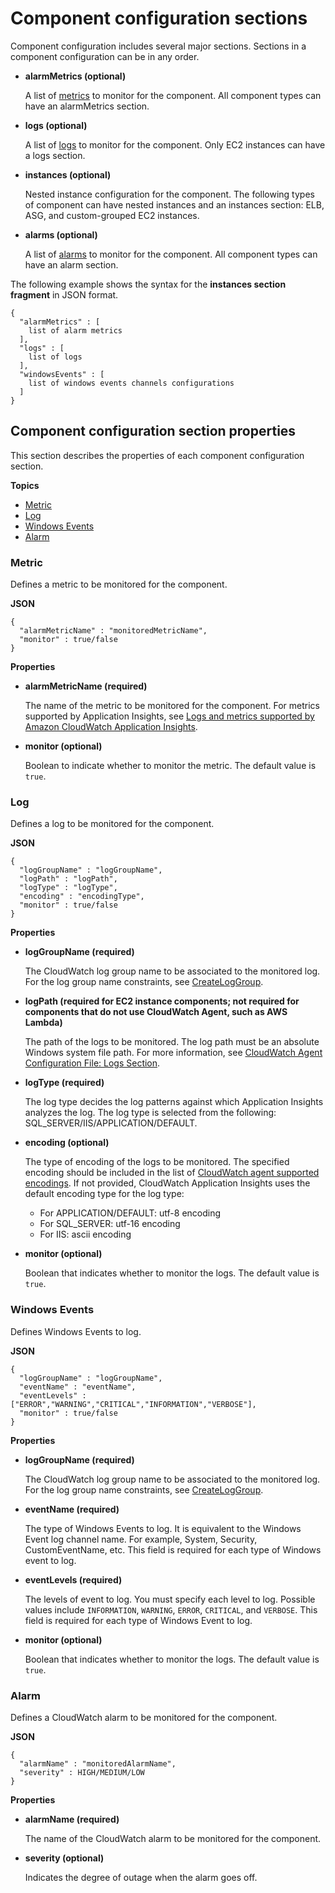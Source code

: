 # Component configuration sections<a name="component-config-sections"></a>

Component configuration includes several major sections\. Sections in a component configuration can be in any order\.
+ **alarmMetrics \(optional\)**

  A list of [metrics](#component-config-metric) to monitor for the component\. All component types can have an alarmMetrics section\. 
+ **logs \(optional\)**

  A list of [logs](#component-configuration-log) to monitor for the component\. Only EC2 instances can have a logs section\. 
+ **instances \(optional\)**

  Nested instance configuration for the component\. The following types of component can have nested instances and an instances section: ELB, ASG, and custom\-grouped EC2 instances\.
+ **alarms \(optional\)**

  A list of [alarms](#component-configuration-alarms) to monitor for the component\. All component types can have an alarm section\.

The following example shows the syntax for the **instances section fragment** in JSON format\.

```
{
  "alarmMetrics" : [
    list of alarm metrics
  ],
  "logs" : [
    list of logs
  ],
  "windowsEvents" : [
    list of windows events channels configurations
  ]
}
```

## Component configuration section properties<a name="component-config-properties"></a>

This section describes the properties of each component configuration section\.

**Topics**
+ [Metric](#component-config-metric)
+ [Log](#component-configuration-log)
+ [Windows Events](#windows-events)
+ [Alarm](#component-configuration-alarms)

### Metric<a name="component-config-metric"></a>

Defines a metric to be monitored for the component\.

**JSON** 

```
{
  "alarmMetricName" : "monitoredMetricName",
  "monitor" : true/false
}
```

**Properties**
+ **alarmMetricName \(required\)**

  The name of the metric to be monitored for the component\. For metrics supported by Application Insights, see [Logs and metrics supported by Amazon CloudWatch Application Insights](appinsights-logs-and-metrics.md)\. 
+ **monitor \(optional\)**

  Boolean to indicate whether to monitor the metric\. The default value is `true`\.

### Log<a name="component-configuration-log"></a>

Defines a log to be monitored for the component\.

**JSON** 

```
{
  "logGroupName" : "logGroupName",
  "logPath" : "logPath",
  "logType" : "logType",
  "encoding" : "encodingType",
  "monitor" : true/false
}
```

**Properties**
+ **logGroupName \(required\)**

  The CloudWatch log group name to be associated to the monitored log\. For the log group name constraints, see [CreateLogGroup](https://docs.aws.amazon.com/AmazonCloudWatchLogs/latest/APIReference/API_CreateLogGroup.html)\.
+ **logPath \(required for EC2 instance components; not required for components that do not use CloudWatch Agent, such as AWS Lambda\)**

  The path of the logs to be monitored\. The log path must be an absolute Windows system file path\. For more information, see [CloudWatch Agent Configuration File: Logs Section](https://docs.aws.amazon.com/AmazonCloudWatch/latest/monitoring/CloudWatch-Agent-Configuration-File-Details.html#CloudWatch-Agent-Configuration-File-Logssection)\. 
+ **logType \(required\)**

  The log type decides the log patterns against which Application Insights analyzes the log\. The log type is selected from the following: SQL\_SERVER/IIS/APPLICATION/DEFAULT\.
+ **encoding \(optional\)**

  The type of encoding of the logs to be monitored\. The specified encoding should be included in the list of [CloudWatch agent supported encodings](https://docs.aws.amazon.com/AmazonCloudWatch/latest/logs/AgentReference.html)\. If not provided, CloudWatch Application Insights uses the default encoding type for the log type:
  + For APPLICATION/DEFAULT: utf\-8 encoding
  + For SQL\_SERVER: utf\-16 encoding
  + For IIS: ascii encoding
+ **monitor \(optional\)**

  Boolean that indicates whether to monitor the logs\. The default value is `true`\.

### Windows Events<a name="windows-events"></a>

Defines Windows Events to log\.

**JSON** 

```
{
  "logGroupName" : "logGroupName",
  "eventName" : "eventName",
  "eventLevels" : ["ERROR","WARNING","CRITICAL","INFORMATION","VERBOSE"],
  "monitor" : true/false
}
```

**Properties**
+ **logGroupName \(required\)**

  The CloudWatch log group name to be associated to the monitored log\. For the log group name constraints, see [CreateLogGroup](https://docs.aws.amazon.com/AmazonCloudWatchLogs/latest/APIReference/API_CreateLogGroup.html)\.
+ **eventName \(required\)**

  The type of Windows Events to log\. It is equivalent to the Windows Event log channel name\. For example, System, Security, CustomEventName, etc\. This field is required for each type of Windows event to log\. 
+ **eventLevels \(required\)**

  The levels of event to log\. You must specify each level to log\. Possible values include `INFORMATION`, `WARNING`, `ERROR`, `CRITICAL`, and `VERBOSE`\. This field is required for each type of Windows Event to log\.
+ **monitor \(optional\)**

  Boolean that indicates whether to monitor the logs\. The default value is `true`\.

### Alarm<a name="component-configuration-alarms"></a>

Defines a CloudWatch alarm to be monitored for the component\.

**JSON** 

```
{
  "alarmName" : "monitoredAlarmName",
  "severity" : HIGH/MEDIUM/LOW
}
```

**Properties**
+ **alarmName \(required\)**

  The name of the CloudWatch alarm to be monitored for the component\.
+ **severity \(optional\)**

  Indicates the degree of outage when the alarm goes off\. 